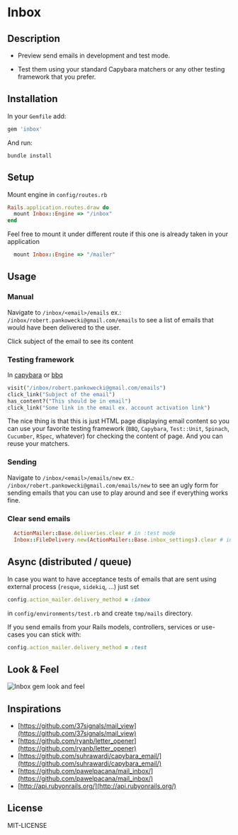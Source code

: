 Inbox
=====


Description
-----------

* Preview send emails in development and test mode.

* Test them using your standard Capybara matchers or
any other testing framework that you prefer.


Installation
------------

In your `Gemfile` add:

```ruby
gem 'inbox'
```

And run:

```
bundle install
```


Setup
-----

Mount engine in `config/routes.rb`

```ruby
Rails.application.routes.draw do
  mount Inbox::Engine => "/inbox"
end
```

Feel free to mount it under different route
if this one is already taken in your application

```ruby
  mount Inbox::Engine => "/mailer"
```


Usage
-----

### Manual

Navigate to `/inbox/<email>/emails` ex.: `/inbox/robert.pankowecki@gmail.com/emails`
to see a list of emails that would have been delivered to the user.

Click subject of the email to see its content

### Testing framework

In [capybara](https://github.com/jnicklas/capybara/) or [bbq](https://github.com/drugpl/bbq)

```ruby
visit("/inbox/robert.pankowecki@gmail.com/emails")
click_link("Subject of the email")
has_content?("This should be in email")
click_link("Some link in the email ex. account activation link")
```

The nice thing is that this is just HTML page displaying email content so you can use
your favorite testing framework (`BBQ`, `Capybara`, `Test::Unit`, `Spinach`, `Cucumber`, `RSpec`, whatever)
for checking the content of page. And you can reuse your matchers.


### Sending

Navigate to `/inbox/<email>/emails/new` ex.: `/inbox/robert.pankowecki@gmail.com/emails/new`
to see an ugly form for sending emails that you can use to play around and see if everything
works fine.

### Clear send emails

```ruby
  ActionMailer::Base.deliveries.clear # in :test mode
  Inbox::FileDelivery.new(ActionMailer::Base.inbox_settings).clear # in :inbox mode
```

Async (distributed / queue)
---------------------------

In case you want to have acceptance tests of emails that are
sent using external process (`resque`, `sidekiq`, ...) just set

```ruby
config.action_mailer.delivery_method = :inbox
```

in `config/environments/test.rb` and create `tmp/mails` directory.


If you send emails from your Rails models, controllers, services or use-cases you can stick with:

```ruby
config.action_mailer.delivery_method = :test
```


Look & Feel
-----------

![Inbox gem look and feel](http://img832.imageshack.us/img832/1333/screenshotinboxgooglech.png)


Inspirations
------------

* [https://github.com/37signals/mail_view](https://github.com/37signals/mail_view)
* [https://github.com/ryanb/letter_opener](https://github.com/ryanb/letter_opener)
* [https://github.com/suhrawardi/capybara_email/](https://github.com/suhrawardi/capybara_email/)
* [https://github.com/pawelpacana/mail_inbox/](https://github.com/pawelpacana/mail_inbox/)
* [http://api.rubyonrails.org/](http://api.rubyonrails.org/)

License
-------

MIT-LICENSE
